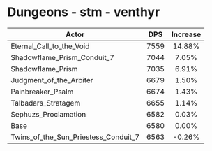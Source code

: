 # Dungeons - stm - venthyr
| Actor | DPS | Increase |
|---|:---:|:---:|
|Eternal_Call_to_the_Void|7559|14.88%|
|Shadowflame_Prism_Conduit_7|7044|7.05%|
|Shadowflame_Prism|7035|6.91%|
|Judgment_of_the_Arbiter|6679|1.50%|
|Painbreaker_Psalm|6674|1.43%|
|Talbadars_Stratagem|6655|1.14%|
|Sephuzs_Proclamation|6582|0.03%|
|Base|6580|0.00%|
|Twins_of_the_Sun_Priestess_Conduit_7|6563|-0.26%|
